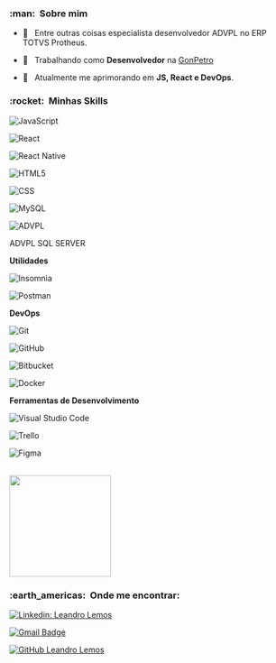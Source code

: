   
<h3> :man: &nbsp;Sobre mim </h3>


- 🤖 &nbsp; Entre outras coisas especialista desenvolvedor ADVPL no ERP TOTVS Protheus.

- 💼 &nbsp; Trabalhando como **Desenvolvedor** na <a  href="http://gonpetro.com.br">GonPetro</a>

- 🌱 &nbsp; Atualmente me aprimorando em **JS, React e DevOps**.

  

<h3> :rocket:  &nbsp;Minhas Skills </h3>

![JavaScript](https://img.shields.io/badge/-JavaScript-333333?style=flat&logo=javascript)

![React](https://img.shields.io/badge/-React-333333?style=flat&logo=react)

![React Native](https://img.shields.io/badge/-React%20Native-333333?style=flat&logo=react)

![HTML5](https://img.shields.io/badge/-HTML5-333333?style=flat&logo=HTML5)

![CSS](https://img.shields.io/badge/-CSS-333333?style=flat&logo=CSS3&logoColor=1572B6)

![MySQL](https://img.shields.io/badge/-MySQL-333333?style=flat&logo=mysql)

![ADVPL](https://img.shields.io/badge/totvs-advpl-blue)

ADVPL
SQL SERVER


  

**Utilidades**

  

![Insomnia](https://img.shields.io/badge/-Insomnia-333333?style=flat&logo=insomnia)

![Postman](https://img.shields.io/badge/-Postman-333333?style=flat&logo=postman)

  

**DevOps**

  

![Git](https://img.shields.io/badge/-Git-333333?style=flat&logo=git)

![GitHub](https://img.shields.io/badge/-GitHub-333333?style=flat&logo=github)

![Bitbucket](https://img.shields.io/badge/-Bitbucket-333333?style=flat&logo=bitbucket)

![Docker](https://img.shields.io/badge/-Docker-333333?style=flat&logo=docker)



  

**Ferramentas de Desenvolvimento**

  

![Visual Studio Code](https://img.shields.io/badge/-Visual%20Studio%20Code-333333?style=flat&logo=visual-studio-code&logoColor=007ACC)

![Trello](https://img.shields.io/badge/-Trello-333333?style=flat&logo=trello&logoColor=007ACC)

![Figma](https://img.shields.io/badge/-Figma-333333?style=flat&logo=figma&logoColor=007ACC)


<br/>
<a  href="https://github.com/lemossleandro">
<img  height="180em"  src="https://github-readme-stats.vercel.app/api?username=lemossleandro&theme=dracula&show_icons=true" />
</a>

<br/>
<h3> :earth_americas: &nbsp;Onde me encontrar: </h3>

[![Linkedin: Leandro Lemos](https://img.shields.io/badge/-USERNAME-blue?style=flat-square&logo=Linkedin&logoColor=white&link=https://www.linkedin.com/in/leandrolemoss/)](https://www.linkedin.com/in/leandrolemoss/)

[![Gmail Badge](https://img.shields.io/badge/-lemossleandro@gmail.com-006bed?style=flat-square&logo=Gmail&logoColor=white&link=mailto:SEU-EMAIL)](mailto:SEU-EMAIL)

[![GitHub Leandro Lemos]( https://img.shields.io/github/followers/lemossleandro?label=follow&style=social)](https://www.linkedin.com/in/leandrolemoss/)